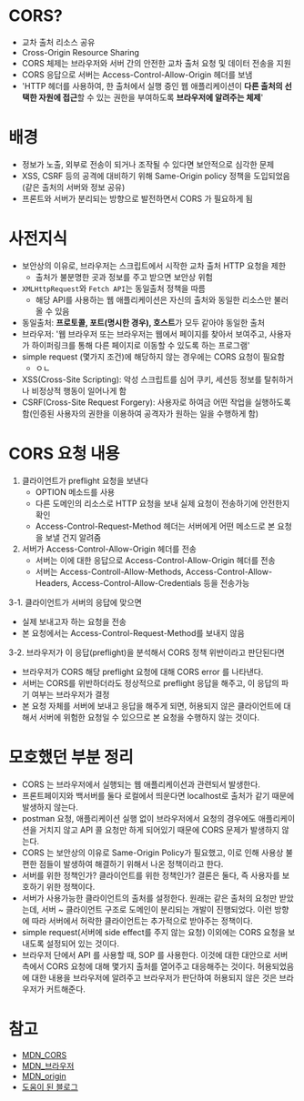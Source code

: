 # CORS?

- 교차 출처 리소스 공유
- Cross-Origin Resource Sharing
- CORS 체제는 브라우저와 서버 간의 안전한 교차 출처 요청 및 데이터 전송을 지원
- CORS 응답으로 서버는 Access-Control-Allow-Origin 헤더를 보냄
- 'HTTP 헤더를 사용하여, 한 출처에서 실행 중인 웹 애플리케이션이 **다른 출처의 선택한 자원에 접근**할 수 있는 권한을 부여하도록 **브라우저에 알려주는 체제**'

# 배경

- 정보가 노출, 외부로 전송이 되거나 조작될 수 있다면 보안적으로 심각한 문제
- XSS, CSRF 등의 공격에 대비하기 위해 Same-Origin policy 정책을 도입되었음(같은 출처의 서버와 정보 공유)
- 프론트와 서버가 분리되는 방향으로 발전하면서 CORS 가 필요하게 됨

# 사전지식

- 보안상의 이유로, 브라우저는 스크립트에서 시작한 교차 출처 HTTP 요청을 제한
    - 출처가 불분명한 곳과 정보를 주고 받으면 보안상 위험
- `XMLHttpRequest`와 `Fetch API`는 동일출처 정책을 따름
    - 해당 API를 사용하는 웹 애플리케이션은 자신의 출처와 동일한 리소스만 불러올 수 있음
- 동일출처: **프로토콜, 포트(명시한 경우), 호스트**가 모두 같아야 동일한 출처
- 브라우저: '웹 브라우저 또는 브라우저는 웹에서 페이지를 찾아서 보여주고, 사용자가 하이퍼링크를 통해 다른 페이지로 이동할 수 있도록 하는 프로그램'
- simple request (몇가지 조건)에 해당하지 않는 경우에는 CORS 요청이 필요함
    - ㅇㄴ
- XSS(Cross-Site Scripting): 악성 스크립트를 심어 쿠키, 세션등 정보를 탈취하거나 비정상적 행동이 일어나게 함
- CSRF(Cross-Site Request Forgery): 사용자로 하여금 어떤 작업을 실행하도록 함(인증된 사용자의 권한을 이용하여 공격자가 원하는 일을 수행하게 함)

# CORS 요청 내용

1. 클라이언트가 preflight 요청을 보낸다
    - OPTION 메소드를 사용
    - 다른 도메인의 리소스로 HTTP 요청을 보내 실제 요청이 전송하기에 안전한지 확인
    - Access-Control-Request-Method 헤더는 서버에게 어떤 메소드로 본 요청을 보낼 건지 알려줌
2. 서버가 Access-Control-Allow-Origin 헤더를 전송
    - 서버는 이에 대한 응답으로 Access-Control-Allow-Origin 헤더를 전송
    - 서버는 Access-Controll-Allow-Methods, Access-Control-Allow-Headers,
      Access-Control-Allow-Credentials 등을 전송가능

3-1. 클라이언트가 서버의 응답에 맞으면

- 실제 보내고자 하는 요청을 전송
- 본 요청에서는 Access-Control-Request-Method를 보내지 않음

3-2. 브라우저가 이 응답(preflight)을 분석해서 CORS 정책 위반이라고 판단된다면

- 브라우저가 CORS 해당 preflight 요청에 대해 CORS error 를 나타낸다.
- 서버는 CORS를 위반하더라도 정상적으로 preflight 응답을 해주고, 이 응답의 파기 여부는 브라우저가 결정
- 본 요청 자체를 서버에 보내고 응답을 해주게 되면, 허용되지 않은 클라이언트에 대해서 서버에 위험한 요청일 수 있으므로 본 요청을 수행하지 않는 것이다.

# 모호했던 부분 정리

- CORS 는 브라우저에서 실행되는 웹 애플리케이션과 관련되서 발생한다.
- 프론트페이지와 백서버를 둘다 로컬에서 띄운다면 localhost로 출처가 같기 때문에 발생하지 않는다.
- postman 요청, 애플리케이션 실행 없이 브라우저에서 요청의 경우에도 애플리케이션을 거치지 않고 API 콜 요청만 하게 되어있기 때문에 CORS 문제가 발생하지 않는다.
- CORS 는 보안상의 이유로 Same-Origin Policy가 필요했고, 이로 인해 사용상 불편한 점들이 발생하여 해결하기 위해서 나온 정책이라고 한다.
- 서버를 위한 정책인가? 클라이언트를 위한 정책인가? 결론은 둘다, 즉 사용자를 보호하기 위한 정책이다.
- 서버가 사용가능한 클라이언트의 출처를 설정한다. 원래는 같은 출처의 요청만 받았는데, 서버 ~ 클라이언트 구조로 도메인이 분리되는 개발이 진행되었다. 이런 방향에 따라 서버에서
  허락한 클라이언트는 추가적으로 받아주는 정책이다.
- simple request(서버에 side effect를 주지 않는 요청) 이외에는 CORS 요청을 보내도록 설정되어 있는 것이다.
- 브라우저 단에서 API 를 사용할 때, SOP 를 사용한다. 이것에 대한 대안으로 서버 측에서 CORS 요청에 대해 몇가지 출처를 열어주고 대응해주는 것이다. 허용되었음에 대한
  내용을 브라우저에 알려주고 브라우저가 판단하여 허용되지 않은 것은 브라우저가 커트해준다.

# 참고

- [MDN\_CORS](https://developer.mozilla.org/ko/docs/Web/HTTP/CORS)
- [MDN\_브라우저](https://developer.mozilla.org/ko/docs/Glossary/Browser)
- [MDN\_origin](https://developer.mozilla.org/ko/docs/Web/Security/Same-origin_policy)
- [도움이 된 블로그](https://getoutsidedoor.com/2020/08/11/cors-%EC%9B%B9-%EB%B8%8C%EB%9D%BC%EC%9A%B0%EC%A0%80%EC%99%80-%EC%9B%B9-%EC%96%B4%ED%94%8C%EB%A6%AC%EC%BC%80%EC%9D%B4%EC%85%98/)